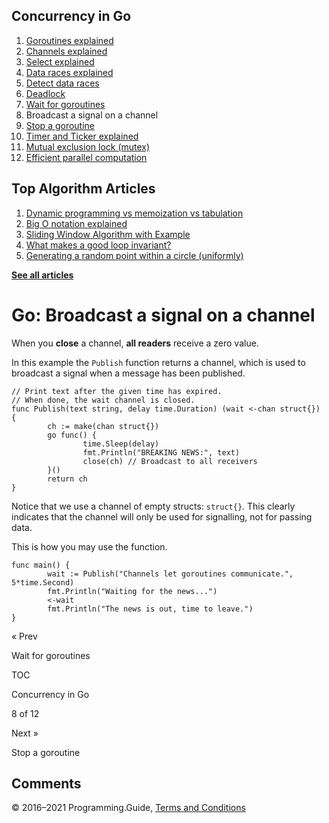 



## Concurrency in Go

1.  [Goroutines explained](goroutines-explained.html)
2.  [Channels explained](channels-explained.html)
3.  [Select explained](select-explained.html)
4.  [Data races explained](data-races-explained.html)
5.  [Detect data races](detect-data-races.html)
6.  [Deadlock](detect-deadlock.html)
7.  [Wait for goroutines](wait-for-goroutines-waitgroup.html)
8.  Broadcast a signal on a channel
9.  [Stop a goroutine](stop-goroutine.html)
10. [Timer and Ticker explained](time-reset-wait-stop-timeout-cancel-interval.html)
11. [Mutual exclusion lock (mutex)](mutex-explained.html)
12. [Efficient parallel computation](efficient-parallel-computation.html)



## Top Algorithm Articles

1.  [Dynamic programming vs memoization vs tabulation](../dynamic-programming-vs-memoization-vs-tabulation.html)
2.  [Big O notation explained](../big-o-notation-explained.html)
3.  [Sliding Window Algorithm with Example](../sliding-window-example.html)
4.  [What makes a good loop invariant?](../what-makes-a-good-loop-invariant.html)
5.  [Generating a random point within a circle (uniformly)](../random-point-within-circle.html)

[**See all articles**](../index.html)

# Go: Broadcast a signal on a channel

When you **close** a channel, **all readers** receive a zero value.

In this example the `Publish` function returns a channel, which is used to broadcast a signal when a message has been published.

    // Print text after the given time has expired.
    // When done, the wait channel is closed.
    func Publish(text string, delay time.Duration) (wait <-chan struct{}) {
            ch := make(chan struct{})
            go func() {
                    time.Sleep(delay)
                    fmt.Println("BREAKING NEWS:", text)
                    close(ch) // Broadcast to all receivers
            }()
            return ch
    }

Notice that we use a channel of empty structs: `struct{}`. This clearly indicates that the channel will only be used for signalling, not for passing data.

This is how you may use the function.

    func main() {
            wait := Publish("Channels let goroutines communicate.", 5*time.Second)
            fmt.Println("Waiting for the news...")
            <-wait
            fmt.Println("The news is out, time to leave.")
    }

<a href="wait-for-goroutines-waitgroup.html" class="prev"></a>

« Prev

Wait for goroutines

[](go-concurrency-tutorial.html#toc)

TOC

Concurrency in Go

8 of 12

<a href="stop-goroutine.html" class="next"></a>

Next »

Stop a goroutine

## Comments



© 2016–2021 Programming.Guide, [Terms and Conditions](../terms-and-conditions.html)
